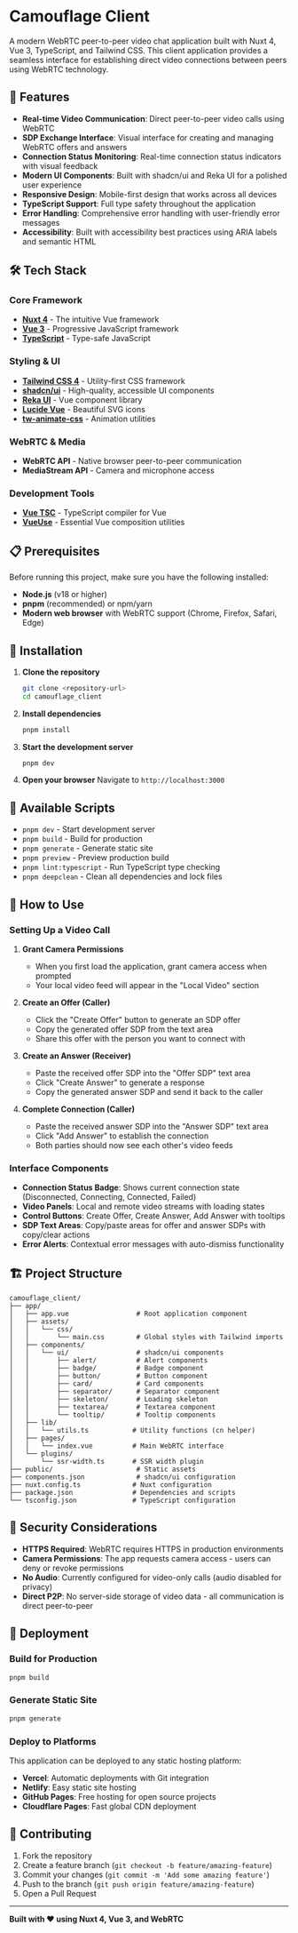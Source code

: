 # Camouflage Client

A modern WebRTC peer-to-peer video chat application built with Nuxt 4, Vue 3, TypeScript, and Tailwind CSS. This client application provides a seamless interface for establishing direct video connections between peers using WebRTC technology.

## 🚀 Features

- **Real-time Video Communication**: Direct peer-to-peer video calls using WebRTC
- **SDP Exchange Interface**: Visual interface for creating and managing WebRTC offers and answers
- **Connection Status Monitoring**: Real-time connection status indicators with visual feedback
- **Modern UI Components**: Built with shadcn/ui and Reka UI for a polished user experience
- **Responsive Design**: Mobile-first design that works across all devices
- **TypeScript Support**: Full type safety throughout the application
- **Error Handling**: Comprehensive error handling with user-friendly error messages
- **Accessibility**: Built with accessibility best practices using ARIA labels and semantic HTML

## 🛠️ Tech Stack

### Core Framework

- **[Nuxt 4](https://nuxt.com/)** - The intuitive Vue framework
- **[Vue 3](https://vuejs.org/)** - Progressive JavaScript framework
- **[TypeScript](https://www.typescriptlang.org/)** - Type-safe JavaScript

### Styling & UI

- **[Tailwind CSS 4](https://tailwindcss.com/)** - Utility-first CSS framework
- **[shadcn/ui](https://ui.shadcn.com/)** - High-quality, accessible UI components
- **[Reka UI](https://reka-ui.com/)** - Vue component library
- **[Lucide Vue](https://lucide.dev/)** - Beautiful SVG icons
- **[tw-animate-css](https://github.com/jjranalli/tw-animate-css)** - Animation utilities

### WebRTC & Media

- **WebRTC API** - Native browser peer-to-peer communication
- **MediaStream API** - Camera and microphone access

### Development Tools

- **[Vue TSC](https://github.com/vuejs/language-tools)** - TypeScript compiler for Vue
- **[VueUse](https://vueuse.org/)** - Essential Vue composition utilities

## 📋 Prerequisites

Before running this project, make sure you have the following installed:

- **Node.js** (v18 or higher)
- **pnpm** (recommended) or npm/yarn
- **Modern web browser** with WebRTC support (Chrome, Firefox, Safari, Edge)

## 🔧 Installation

1. **Clone the repository**

   ```bash
   git clone <repository-url>
   cd camouflage_client
   ```

2. **Install dependencies**

   ```bash
   pnpm install
   ```

3. **Start the development server**

   ```bash
   pnpm dev
   ```

4. **Open your browser**
   Navigate to `http://localhost:3000`

## 📝 Available Scripts

- `pnpm dev` - Start development server
- `pnpm build` - Build for production
- `pnpm generate` - Generate static site
- `pnpm preview` - Preview production build
- `pnpm lint:typescript` - Run TypeScript type checking
- `pnpm deepclean` - Clean all dependencies and lock files

## 🎯 How to Use

### Setting Up a Video Call

1. **Grant Camera Permissions**

   - When you first load the application, grant camera access when prompted
   - Your local video feed will appear in the "Local Video" section

2. **Create an Offer (Caller)**

   - Click the "Create Offer" button to generate an SDP offer
   - Copy the generated offer SDP from the text area
   - Share this offer with the person you want to connect with

3. **Create an Answer (Receiver)**

   - Paste the received offer SDP into the "Offer SDP" text area
   - Click "Create Answer" to generate a response
   - Copy the generated answer SDP and send it back to the caller

4. **Complete Connection (Caller)**
   - Paste the received answer SDP into the "Answer SDP" text area
   - Click "Add Answer" to establish the connection
   - Both parties should now see each other's video feeds

### Interface Components

- **Connection Status Badge**: Shows current connection state (Disconnected, Connecting, Connected, Failed)
- **Video Panels**: Local and remote video streams with loading states
- **Control Buttons**: Create Offer, Create Answer, Add Answer with tooltips
- **SDP Text Areas**: Copy/paste areas for offer and answer SDPs with copy/clear actions
- **Error Alerts**: Contextual error messages with auto-dismiss functionality

## 🏗️ Project Structure

```
camouflage_client/
├── app/
│   ├── app.vue                 # Root application component
│   ├── assets/
│   │   └── css/
│   │       └── main.css        # Global styles with Tailwind imports
│   ├── components/
│   │   └── ui/                 # shadcn/ui components
│   │       ├── alert/          # Alert components
│   │       ├── badge/          # Badge component
│   │       ├── button/         # Button component
│   │       ├── card/           # Card components
│   │       ├── separator/      # Separator component
│   │       ├── skeleton/       # Loading skeleton
│   │       ├── textarea/       # Textarea component
│   │       └── tooltip/        # Tooltip components
│   ├── lib/
│   │   └── utils.ts           # Utility functions (cn helper)
│   ├── pages/
│   │   └── index.vue          # Main WebRTC interface
│   └── plugins/
│       └── ssr-width.ts       # SSR width plugin
├── public/                     # Static assets
├── components.json             # shadcn/ui configuration
├── nuxt.config.ts             # Nuxt configuration
├── package.json               # Dependencies and scripts
└── tsconfig.json              # TypeScript configuration
```

## 🔐 Security Considerations

- **HTTPS Required**: WebRTC requires HTTPS in production environments
- **Camera Permissions**: The app requests camera access - users can deny or revoke permissions
- **No Audio**: Currently configured for video-only calls (audio disabled for privacy)
- **Direct P2P**: No server-side storage of video data - all communication is direct peer-to-peer

## 🚀 Deployment

### Build for Production

```bash
pnpm build
```

### Generate Static Site

```bash
pnpm generate
```

### Deploy to Platforms

This application can be deployed to any static hosting platform:

- **Vercel**: Automatic deployments with Git integration
- **Netlify**: Easy static site hosting
- **GitHub Pages**: Free hosting for open source projects
- **Cloudflare Pages**: Fast global CDN deployment

## 🤝 Contributing

1. Fork the repository
2. Create a feature branch (`git checkout -b feature/amazing-feature`)
3. Commit your changes (`git commit -m 'Add some amazing feature'`)
4. Push to the branch (`git push origin feature/amazing-feature`)
5. Open a Pull Request

---

**Built with ❤️ using Nuxt 4, Vue 3, and WebRTC**
